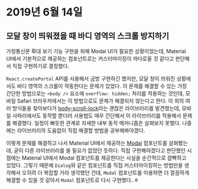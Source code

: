 # 2019년 6월 14일

## 모달 창이 띄워졌을 때 바디 영역의 스크롤 방지하기

가정통신문 확대 보기 기능 구현을 위해 Modal UI가 필요한 상황이었는데, Material UI에서 기본적으로 제공하는 컴포넌트로는 커스터마이징이 까다로울 것 같다고 판단해서 직접 구현하기로 결정했다.

`React.createPortal` API를 사용해서 금방 구현하긴 했지만, 모달 창이 띄워진 상황에서도 바디 영역의 스크롤이 작동한다는 문제가 있었다. 이 문제를 해결할 수 있는 가장 간단한 방법으로는 `<body />` 요소에 `overflow: hidden;` 처리를 적용하는 것인데, 모바일 Safari 브라우저에서는 이 방법으로도 문제가 해결되지 않는다고 한다. 이 외의 여러 방식들을 찾아보다가 [body-scroll-lock](https://github.com/willmcpo/body-scroll-lock)라는 괜찮은 라이브러리를 발견했는데, 모바일 사파리에서도 동작할 뿐더러 사용법도 매우 간단해서 이 라이브러리를 적용해서 문제를 해결했다. 일정이 빠듯한 관계로 자세한 내부 동작 메커니즘은 살펴보지 못했다. 나중에는 라이브러리의 도움없이 직접 해결할 방법을 공부해봐야겠다.

이렇게 문제를 해결하고 나서 Material UI에서 제공하는 [Modal](https://material-ui.com/components/modal/) 컴포넌트를 살펴봤는데, 굳이 다른 라이브러리를 쓸 필요가 없었던 듯하다. 직접 구현해야겠다고 판단했던 시점에는 Material UI에서 Modal 컴포넌트를 제공한다는 사실을 순간적으로 깜빡하고 있었다. 그렇기 때문에 `Dialog`와 같은 컴포넌트를 직접 커스터마이징하는 방법만을 생각해서 오히려 더 복잡할 거라 생각했던 건데, `Modal` 컴포넌트를 이용하면 더 깔끔하게 해결할 수 있을 것 같아서 `Modal` 컴포넌트로 다시 구현했다..ㅎ
